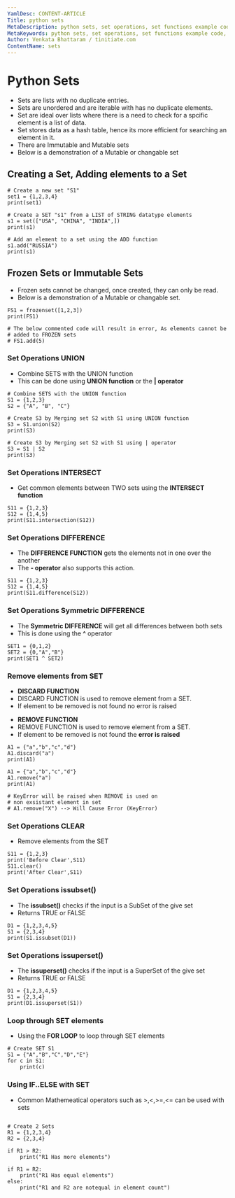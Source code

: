 ```yaml
---
YamlDesc: CONTENT-ARTICLE
Title: python sets
MetaDescription: python sets, set operations, set functions example code, tutorials
MetaKeywords: python sets, set operations, set functions example code, tutorials
Author: Venkata Bhattaram / tinitiate.com
ContentName: sets
---
```


# Python Sets
* Sets are lists with no duplicate entries.
* Sets are unordered and are iterable with has no duplicate elements.
* Set are ideal over lists where there is a need to check for a spcific 
  element is a list of data.
* Set stores data as a hash table, hence its more efficient for searching 
  an element in it.
* There are Immutable and Mutable sets
* Below is a demonstration of a Mutable or changable set
>

## Creating a Set, Adding elements to a Set
```
# Create a new set "S1"
set1 = {1,2,3,4}
print(set1)

# Create a SET "s1" from a LIST of STRING datatype elements
s1 = set(["USA", "CHINA", "INDIA",])
print(s1)

# Add an element to a set using the ADD function
s1.add("RUSSIA")
print(s1)
```


## Frozen Sets or Immutable Sets
* Frozen sets cannot be changed, once created, they can only be read.
* Below is a demonstration of a Mutable or changable set.
```
FS1 = frozenset([1,2,3])
print(FS1)

# The below commented code will result in error, As elements cannot be 
# added to FROZEN sets
# FS1.add(5)
```


### Set Operations UNION
* Combine SETS with the UNION function
* This can be done using **UNION function** or the **| operator**
```
# Combine SETS with the UNION function
S1 = {1,2,3}
S2 = {"A", "B", "C"}

# Create S3 by Merging set S2 with S1 using UNION function
S3 = S1.union(S2)
print(S3)

# Create S3 by Merging set S2 with S1 using | operator
S3 = S1 | S2
print(S3)
```


### Set Operations INTERSECT
* Get common elements between TWO sets using the **INTERSECT function** 
```
S11 = {1,2,3}
S12 = {1,4,5}
print(S11.intersection(S12))
```


### Set Operations DIFFERENCE
* The **DIFFERENCE FUNCTION** gets the elements not in one over the another
* The **- operator** also supports this action.
```
S11 = {1,2,3}
S12 = {1,4,5}
print(S11.difference(S12))
```


### Set Operations Symmetric DIFFERENCE
* The **Symmetric DIFFERENCE** will get all differences between both sets
* This is done using the **^** operator
```
SET1 = {0,1,2}
SET2 = {0,"A","B"}
print(SET1 ^ SET2)

```


### Remove elements from SET
* **DISCARD FUNCTION**
* DISCARD FUNCTION is used to remove element from a SET.
* If element to be removed is not found no error is raised
>
* **REMOVE FUNCTION**
* REMOVE FUNCTION is used to remove element from a SET.
* If element to be removed is not found the **error is raised**
```
A1 = {"a","b","c","d"}
A1.discard("a")
print(A1)

A1 = {"a","b","c","d"}
A1.remove("a")
print(A1)

# KeyError will be raised when REMOVE is used on 
# non exsistant element in set
# A1.remove("X") --> Will Cause Error (KeyError)
```


### Set Operations CLEAR
* Remove elements from the SET
```
S11 = {1,2,3}
print('Before Clear',S11)
S11.clear()
print('After Clear',S11)
```

### Set Operations issubset()
* The **issubset()** checks if the input is a SubSet of the give set
* Returns TRUE or FALSE
```
D1 = {1,2,3,4,5}
S1 = {2,3,4}
print(S1.issubset(D1))
```


### Set Operations issuperset()
* The **issuperset()** checks if the input is a SuperSet of the give set
* Returns TRUE or FALSE
```
D1 = {1,2,3,4,5}
S1 = {2,3,4}
print(D1.issuperset(S1))
```


### Loop through SET elements
* Using the **FOR LOOP** to loop through SET elements
```
# Create SET S1
S1 = {"A","B","C","D","E"}
for c in S1:
    print(c)
```


### Using IF..ELSE with SET
* Common Mathemeatical operators such as >,<,>=,<= can be used with sets
```

# Create 2 Sets
R1 = {1,2,3,4}
R2 = {2,3,4}

if R1 > R2:
    print("R1 Has more elements")

if R1 = R2:
    print("R1 Has equal elements")
else:
    print("R1 and R2 are notequal in element count")
```
